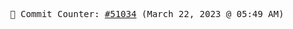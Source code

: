 <p align="center">
    <samp>
        📮 Commit Counter: <a href="https://github.com/Javascript-void0/Javascript-void0/commits/main">#51034</a> (March 22, 2023 @ 05:49 AM)
    </samp>
</p>